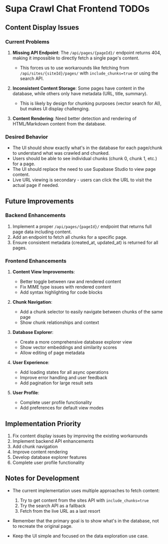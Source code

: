 # Supa Crawl Chat Frontend TODOs

## Content Display Issues

### Current Problems

1. **Missing API Endpoint**: The `/api/pages/{pageId}/` endpoint returns 404, making it impossible to directly fetch a single page's content.
   - This forces us to use workarounds like fetching from `/api/sites/{siteId}/pages/` with `include_chunks=true` or using the search API.

2. **Inconsistent Content Storage**: Some pages have content in the database, while others only have metadata (URL, title, summary).
   - This is likely by design for chunking purposes (vector search for AI), but makes UI display challenging.

3. **Content Rendering**: Need better detection and rendering of HTML/Markdown content from the database.

### Desired Behavior

- The UI should show exactly what's in the database for each page/chunk to understand what was crawled and chunked.
- Users should be able to see individual chunks (chunk 0, chunk 1, etc.) for a page.
- The UI should replace the need to use Supabase Studio to view page content.
- Live URL viewing is secondary - users can click the URL to visit the actual page if needed.

## Future Improvements

### Backend Enhancements

1. Implement a proper `/api/pages/{pageId}/` endpoint that returns full page data including content.
2. Add an endpoint to fetch all chunks for a specific page.
3. Ensure consistent metadata (created_at, updated_at) is returned for all pages.

### Frontend Enhancements

1. **Content View Improvements**:
   - Better toggle between raw and rendered content
   - Fix MIME type issues with rendered content
   - Add syntax highlighting for code blocks

2. **Chunk Navigation**:
   - Add a chunk selector to easily navigate between chunks of the same page
   - Show chunk relationships and context

3. **Database Explorer**:
   - Create a more comprehensive database explorer view
   - Show vector embeddings and similarity scores
   - Allow editing of page metadata

4. **User Experience**:
   - Add loading states for all async operations
   - Improve error handling and user feedback
   - Add pagination for large result sets

5. **User Profile**:
   - Complete user profile functionality
   - Add preferences for default view modes

## Implementation Priority

1. Fix content display issues by improving the existing workarounds
2. Implement backend API enhancements
3. Add chunk navigation
4. Improve content rendering
5. Develop database explorer features
6. Complete user profile functionality

## Notes for Development

- The current implementation uses multiple approaches to fetch content:
  1. Try to get content from the sites API with `include_chunks=true`
  2. Try the search API as a fallback
  3. Fetch from the live URL as a last resort

- Remember that the primary goal is to show what's in the database, not to recreate the original page.
- Keep the UI simple and focused on the data exploration use case. 
